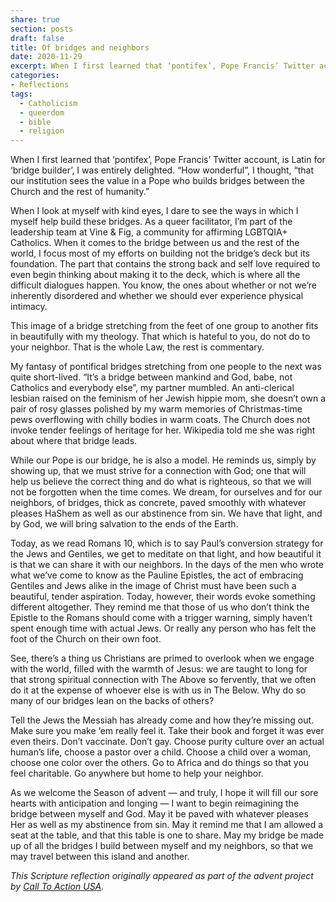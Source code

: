 ```yaml
---
share: true
section: posts
draft: false
title: Of bridges and neighbors
date: 2020-11-29
excerpt: When I first learned that ‘pontifex’, Pope Francis’ Twitter account, is Latin for ‘bridge builder’, I was entirely delighted. “How wonderful”, I thought, “that our institution sees the value in a Pope who builds bridges between the Church and the rest of humanity.”
categories:
- Reflections
tags:
  - Catholicism
  - queerdom
  - bible
  - religion
---
```

When I first learned that ‘pontifex’, Pope Francis’ Twitter account, is Latin for ‘bridge builder’, I was entirely delighted. “How wonderful”, I thought, “that our institution sees the value in a Pope who builds bridges between the Church and the rest of humanity.”

When I look at myself with kind eyes, I dare to see the ways in which I myself help build these bridges. As a queer facilitator, I’m part of the leadership team at Vine & Fig, a community for affirming LGBTQIA+ Catholics. When it comes to the bridge between us and the rest of the world, I focus most of my efforts on building not the bridge’s deck but its foundation. The part that contains the strong back and self love required to even begin thinking about making it to the deck, which is where all the difficult dialogues happen. You know, the ones about whether or not we’re inherently disordered and whether we should ever experience physical intimacy.

This image of a bridge stretching from the feet of one group to another fits in beautifully with my theology. That which is hateful to you, do not do to your neighbor. That is the whole Law, the rest is commentary.

My fantasy of pontifical bridges stretching from one people to the next was quite short-lived. “It’s a bridge between mankind and God, babe, not Catholics and everybody else”, my partner mumbled. An anti-clerical lesbian raised on the feminism of her Jewish hippie mom, she doesn’t own a pair of rosy glasses polished by my warm memories of Christmas-time pews overflowing with chilly bodies in warm coats. The Church does not invoke tender feelings of heritage for her. Wikipedia told me she was right about where that bridge leads.

While our Pope is our bridge, he is also a model. He reminds us, simply by showing up, that we must strive for a connection with God; one that will help us believe the correct thing and do what is righteous, so that we will not be forgotten when the time comes. We dream, for ourselves and for our neighbors, of bridges, thick as concrete, paved smoothly with whatever pleases HaShem as well as our abstinence from sin. We have that light, and by God, we will bring salvation to the ends of the Earth. 

Today, as we read Romans 10, which is to say Paul’s conversion strategy for the Jews and Gentiles, we get to meditate on that light, and how beautiful it is that we can share it with our neighbors. In the days of the men who wrote what we’ve come to know as the Pauline Epistles, the act of embracing Gentiles and Jews alike in the image of Christ must have been such a beautiful, tender aspiration. Today, however, their words evoke something different altogether. They remind me that those of us who don’t think the Epistle to the Romans should come with a trigger warning, simply haven’t spent enough time with actual Jews. Or really any person who has felt the foot of the Church on their own foot.

See, there’s a thing us Christians are primed to overlook when we engage with the world, filled with the warmth of Jesus: we are taught to long for that strong spiritual connection with The Above so fervently, that we often do it at the expense of whoever else is with us in The Below. Why do so many of our bridges lean on the backs of others?

Tell the Jews the Messiah has already come and how they’re missing out. Make sure you make ‘em really feel it. Take their book and forget it was ever even theirs. Don’t vaccinate. Don’t gay. Choose purity culture over an actual human’s life, choose a pastor over a child. Choose a child over a woman, choose one color over the others. Go to Africa and do things so that you feel charitable. Go anywhere but home to help your neighbor.

As we welcome the Season of advent — and truly, I hope it will fill our sore hearts with anticipation and longing — I want to begin reimagining the bridge between myself and God. May it be paved with whatever pleases Her as well as my abstinence from sin. May it remind me that I am allowed a seat at the table, and that this table is one to share. May my bridge be made up of all the bridges I build between myself and my neighbors, so that we may travel between this island and another. 

<em>This Scripture reflection originally appeared as part of the advent project by <a href="https://www.cta-usa.org/news/adventcalendar" target="_blank">Call To Action USA</a>.</em>
